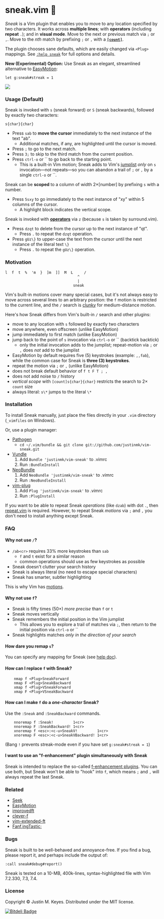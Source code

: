 # sneak.vim :shoe:


*Sneak* is a Vim plugin that enables you to move to any location specified by two characters. 
It works across **multiple lines**; with **operators** (including **repeat** `.`);
and in **visual mode**. Move to the next or previous match via `;`
or `,`. Move to the *nth* match by prefixing `;` or `,` with a
[**`[count]`**](http://vimdoc.sourceforge.net/htmldoc/intro.html#[count]).

The plugin chooses sane defaults, which are easily changed via `<Plug>` mappings.
See [`:help sneak`](doc/sneak.txt) for full options and details.

**New (Experimental) Option:** Use Sneak as an elegant, streamlined alternative
to [EasyMotion](https://github.com/Lokaltog/vim-easymotion):

    let g:sneak#streak = 1

<a href="http://imgur.com/Jke0mIJ" title="Click to see a short demo"><img src="https://raw.github.com/justinmk/vim-sneak/fluff/assets/readme_diagram.png"></a>

### Usage (Default)

Sneak is invoked with `s` (sneak forward) or `S` (sneak backwards), followed by exactly two 
characters:

    s{char}{char}

* Press `sab` to **move the cursor** immediately to the next instance of the text "ab".
    * Additional matches, if any, are highlighted until the cursor is moved.
* Press `;` to go to the next match.
* Press `3;` to skip to the third match from the current position.
* Press `ctrl-o` or `` to go back to the starting point.
    * This is a built-in Vim motion; Sneak adds to Vim's [jumplist](http://vimdoc.sourceforge.net/htmldoc/motion.html#jumplist)
      *only* on `s` invocation—not repeats—so you can 
      abandon a trail of `;` or `,` by a single `ctrl-o` or ``.

Sneak can be **scoped** to a column of width 2×[number] by prefixing `s`
with a number.

* Press `5sxy` to go immediately to the next instance of "xy" within 5 columns
  of the cursor.
    * A highlight block indicates the vertical scope.

Sneak is invoked with [**operators**](http://vimdoc.sourceforge.net/htmldoc/motion.html#operator)
via `z` (because `s` is taken by surround.vim).

* Press `dzqt` to delete from the cursor up to the next instance of "qt".
    * Press `.` to repeat the `dzqt` operation.
* Press `gUz\}` to upper-case the text from the cursor until the next instance
  of the literal text `\}`
    * Press `.` to repeat the `gUz\}` operation.

### Motivation

    l  f  t  %  'm  }  ]m  ]]  M  L     /
                                     ^
                                     |
                                   sneak

Vim's built-in motions cover many special cases, but it's not always easy to move across 
several lines to an arbitrary position: the `f` motion is restricted to 
the current line, and the `/` search is [clunky](#faq) for medium-distance 
motion.

Here's how Sneak differs from Vim's built-in `/` search and other plugins:

  - move to any location with `s` followed by exactly two characters
  - move anywhere, even offscreen (unlike EasyMotion)
  - jump immediately to first match (unlike EasyMotion)
  - jump back to the point of `s` invocation via `ctrl-o` or `` (backtick backtick)
    - only the initial invocation adds to the jumplist; repeat-motion
      via `;` or `,` does *not* add to the jumplist
  - EasyMotion by default requires five (5) keystrokes (example: `,,fab`),
    while the common case for Sneak is **three (3) keystrokes**.
  - repeat the motion via `;` or `,` (unlike EasyMotion)
  - does not break default behavior of `f t F T ; ,`
  - does not add noise to `/` history
  - *vertical scope* with `[count]s{char}{char}` restricts the search to 2× `count` size
  - always literal: `s\*` jumps to the literal `\*`

### Installation

To install Sneak manually, just place the files directly in your `.vim` directory 
(`_vimfiles` on Windows).

Or, use a plugin manager:

- [Pathogen](https://github.com/tpope/vim-pathogen)
  - `cd ~/.vim/bundle && git clone git://github.com/justinmk/vim-sneak.git`
- [Vundle](https://github.com/gmarik/vundle)
  1. Add `Bundle 'justinmk/vim-sneak'` to .vimrc
  2. Run `:BundleInstall`
- [NeoBundle](https://github.com/Shougo/neobundle.vim)
  1. Add `NeoBundle 'justinmk/vim-sneak'` to .vimrc
  2. Run `:NeoBundleInstall`
- [vim-plug](https://github.com/junegunn/vim-plug)
  1. Add `Plug 'justinmk/vim-sneak'` to .vimrc
  2. Run `:PlugInstall`

If you want to be able to repeat Sneak *operations* (like `dzab`) with dot `.`,
then [repeat.vim](https://github.com/tpope/vim-repeat) is required. However, to repeat 
Sneak *motions* via `;` and `,` you don't need to install anything except Sneak.

### FAQ

#### Why not use `/`?

* `/ab<cr>` requires 33% more keystrokes than `sab`
  * `f` and `t` exist for a similar reason
  * common operations should use as few keystrokes as possible
* Sneak doesn't clutter your search history
* Sneak is always literal (no need to escape special characters)
* Sneak has smarter, subtler highlighting

This is why Vim has [motions](http://vimdoc.sourceforge.net/htmldoc/motion.html#left-right-motions).

#### Why not use `f`?

* Sneak is fifty times (50×) *more precise* than `f` or `t`
* Sneak moves vertically
* Sneak remembers the initial position in the Vim jumplist
  * This allows you to explore a trail of matches via `;`,
    then return to the initial position via `ctrl-o` or ``
* Sneak highlights matches *only in the direction of your search* 

#### How dare you remap `s`?

You can specify any mapping for Sneak (see [help doc](doc/sneak.txt)).

#### How can I replace `f` with Sneak?

```
    nmap f <Plug>SneakForward
    nmap F <Plug>SneakBackward
    xmap f <Plug>VSneakForward
    xmap F <Plug>VSneakBackward
```

#### How can I make `f` do a *one-character* Sneak?

Use the `:Sneak` and `:SneakBackward` commands.
```
    nnoremap f :Sneak!         1<cr>
    nnoremap F :SneakBackward! 1<cr>
    xnoremap f <esc>:<c-u>SneakV!         1<cr>
    xnoremap F <esc>:<c-u>SneakVBackward! 1<cr>
```
(Bang `!` prevents streak-mode even if you have set `g:sneak#streak = 1`)

#### I want to use an "f-enhancement" plugin simultaneously with Sneak

Sneak is intended to replace the so-called [f-enhancement plugins](#related).
You can use both, but Sneak won't be able to "hook" into `f`, which means
`;` and `,` will always repeat the last Sneak.

### Related
* [Seek](https://github.com/goldfeld/vim-seek)
* [EasyMotion](https://github.com/Lokaltog/vim-easymotion)
* [improvedft](https://github.com/chrisbra/improvedft)
* [clever-f](https://github.com/rhysd/clever-f.vim)
* [vim-extended-ft](https://github.com/svermeulen/vim-extended-ft)
* [Fanf,ingTastic; ](https://github.com/dahu/vim-fanfingtastic)

### Bugs

Sneak is built to be well-behaved and annoyance-free. If you find a bug,
please report it, and perhaps include the output of:

    :call sneak#debug#report()

Sneak is tested on a 10-MB, 400k-lines, syntax-highlighted file with 
Vim 7.2.330, 7.3, 7.4.

### License

Copyright © Justin M. Keyes. Distributed under the MIT license.


[![Bitdeli Badge](https://d2weczhvl823v0.cloudfront.net/justinmk/vim-sneak/trend.png)](https://bitdeli.com/free "Bitdeli Badge")

